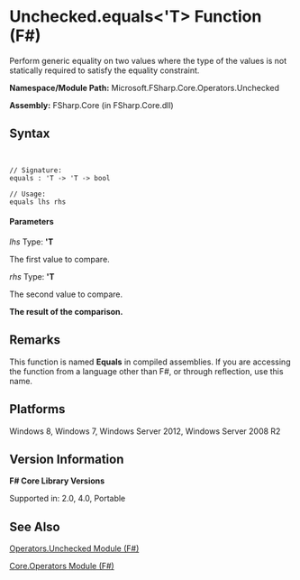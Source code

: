 # Unchecked.equals<'T> Function (F#)

Perform generic equality on two values where the type of the values is not statically required to satisfy the equality constraint.

**Namespace/Module Path:** Microsoft.FSharp.Core.Operators.Unchecked

**Assembly:** FSharp.Core (in FSharp.Core.dll)


## Syntax


```


// Signature:
equals : 'T -> 'T -> bool

// Usage:
equals lhs rhs

```



#### Parameters
*lhs*
Type: **'T**


The first value to compare.


*rhs*
Type: **'T**


The second value to compare.



**The result of the comparison.**
## Remarks
This function is named **Equals** in compiled assemblies. If you are accessing the function from a language other than F#, or through reflection, use this name.


## Platforms
Windows 8, Windows 7, Windows Server 2012, Windows Server 2008 R2


## Version Information
**F# Core Library Versions**

Supported in: 2.0, 4.0, Portable




## See Also
[Operators.Unchecked Module &#40;F&#35;&#41;](Operators.Unchecked-Module-%5BFSharp%5D.md)

[Core.Operators Module &#40;F&#35;&#41;](Core.Operators-Module-%5BFSharp%5D.md)

